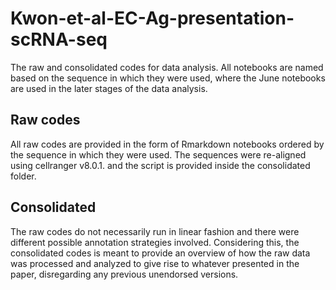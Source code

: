 # Kwon-et-al-EC-Ag-presentation-scRNA-seq
The raw and consolidated codes for data analysis. All notebooks are named based on the sequence in which they were used, where the June notebooks are used in the later stages of the data analysis. 

## Raw codes

All raw codes are provided in the form of Rmarkdown notebooks ordered by the sequence in which they were used. 
The sequences were re-aligned using cellranger v8.0.1. and the script is provided inside the consolidated folder.

## Consolidated

The raw codes do not necessarily run in linear fashion and there were different possible annotation strategies involved.
Considering this, the consolidated codes is meant to provide an overview of how the raw data was processed and analyzed to give rise 
to whatever presented in the paper, disregarding any previous unendorsed versions.

